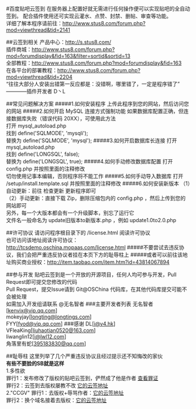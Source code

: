 #百度贴吧云签到
在服务器上配置好就无需进行任何操作便可以实现贴吧的全自动签到。     配合插件使用还可实现云灌水、点赞、封禁、删帖、审查等功能。     
详细了解本程序请前往：http://www.stus8.com/forum.php?mod=viewthread&tid=2141

##云签到相关
产品中心：http://s.stus8.com/     
插件商城：http://www.stus8.com/forum.php?mod=forumdisplay&fid=163&filter=sortid&sortid=13     
全部教程：http://www.stus8.com/forum.php?mod=forumdisplay&fid=163     
在各平台的部署教程：http://www.stus8.com/forum.php?mod=viewthread&tid=2204     
“往往大部分人安装出错第一反应都是：没错啊，哪里错了，一定是程序错了”  ————插件开发者 D丶L

##常见问题解决方案
#####1.如何安装程序
上传此程序到您的网站，然后访问您的网站
#####2.如何开启 MySQL 连接方式强制功能
如果数据库配置正确，但连接数据库失败（错误代码 20XX），可使用此方法     
打开   mysql_autoload.php     
找到   define('SQLMODE', 'mysqli');     
替换为 define('SQLMODE', 'mysql');
#####3.如何开启数据库长连接
打开   mysql_autoload.php     
找到   define('LONGSQL', false);     
替换为 define('LONGSQL', true); 
#####4.如何手动修改数据库配置
打开 config.php 并按照里面的注释修改     
切勿使用记事本编辑，否则程序将不能工作
#####5.如何手动导入数据库
打开 /setup/install.template.sql 并按照里面的注释修改
#####6.如何安装新版本
（1）自动更新：前往 检查更新 更新程序即可     
（2）手动更新：直接下载 Zip，删除压缩包内的 config.php ，然后上传到您的网站即可     
另外，每一个大版本都会有一个升级脚本，别忘了运行它     
文件名一般命名为 update旧版本to新版本.php ，例如 update1.0to2.0.php
     
##许可协议
请访问程序根目录下的 /license.html 阅读许可协议     
也可访问该地址阅读许可协议：http://tcsdemo.oschina.mopaas.com/license.html
#####不要尝试去违反协议，我们会把严重违反协议者挂在本页下方的耻辱柱上
#####或者可以前往该地址购买商业授权：http://item.taobao.com/item.htm?id=43814067894

##参与开发
贴吧云签到是一个开放的开源项目，任何人均可参与开发，Pull Request即可提交您修改的代码      
Pull Request，提交Issue请到 Git@OSChina 代码库，在其他代码库提交可能不会被处理      
如需加入开发组请联系 @无名智者
###主要开发者列表
无名智者[kenvix@vip.qq.com]     
mokeyjay[longting@longtings.com]     
FYY[fyod@vip.qq.com]
###感谢
DL[i@v4.hk]      
VFleaKing[liuhaotian0520@163.com]     
liwanglin12[i@lwl12.com]     
角落里有蛇[395183830@qq.com]

##耻辱柱
这里列举了几个严重违反协议且经过提示还不知悔改的家伙     
**有些不要脸的SB就是这样**     
1.多性欲     
  罪行1：发布修改了版权的贴吧云签到，俨然成了他是作者 [查看罪证](http://www.asp300.com/SoftView/11/SoftView_57242.html)     
  罪行2：云签到去版权屡教不改 [它的云签地址](http://baidu.duoxingyu.pw/)     
2."CCGV"
  罪行1：去版权+辱骂作者：[它的云签地址](http://ccgv.me/)     
  罪行2：换个域名接着去版权：[它的云签地址](http://ccgv.party/)     